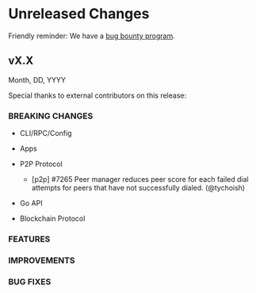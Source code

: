 # Unreleased Changes

Friendly reminder: We have a [bug bounty program](https://hackerone.com/cosmos).

## vX.X

Month, DD, YYYY

Special thanks to external contributors on this release:

### BREAKING CHANGES

- CLI/RPC/Config

- Apps

- P2P Protocol

  - [p2p] \#7265 Peer manager reduces peer score for each failed dial attempts for peers that have not successfully dialed. (@tychoish)

- Go API

- Blockchain Protocol

### FEATURES

### IMPROVEMENTS

### BUG FIXES
